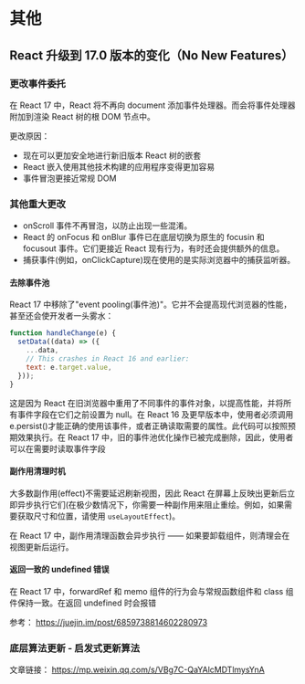 # 其他

## React 升级到 17.0 版本的变化（No New Features）

### 更改事件委托

在 React 17 中，React 将不再向 document 添加事件处理器。而会将事件处理器附加到渲染 React 树的根 DOM 节点中。

更改原因：

- 现在可以更加安全地进行新旧版本 React 树的嵌套
- React 嵌入使用其他技术构建的应用程序变得更加容易
- 事件冒泡更接近常规 DOM

### 其他重大更改

- onScroll 事件不再冒泡，以防止出现一些混淆。
- React 的 onFocus 和 onBlur 事件已在底层切换为原生的 focusin 和 focusout 事件。它们更接近 React 现有行为，有时还会提供额外的信息。
- 捕获事件(例如，onClickCapture)现在使用的是实际浏览器中的捕获监听器。

#### 去除事件池

React 17 中移除了"event pooling(事件池)"。它并不会提高现代浏览器的性能，甚至还会使开发者一头雾水：

```js
function handleChange(e) {
  setData((data) => ({
    ...data,
    // This crashes in React 16 and earlier:
    text: e.target.value,
  }));
}
```

这是因为 React 在旧浏览器中重用了不同事件的事件对象，以提高性能，并将所有事件字段在它们之前设置为 null。在 React 16 及更早版本中，使用者必须调用 e.persist()才能正确的使用该事件，或者正确读取需要的属性。此代码可以按照预期效果执行。在 React 17 中，旧的事件池优化操作已被完成删除，因此，使用者可以在需要时读取事件字段

#### 副作用清理时机

大多数副作用(effect)不需要延迟刷新视图，因此 React 在屏幕上反映出更新后立即异步执行它们(在极少数情况下，你需要一种副作用来阻止重绘。例如，如果需要获取尺寸和位置，请使用 `useLayoutEffect`)。

在 React 17 中，副作用清理函数会异步执行 —— 如果要卸载组件，则清理会在视图更新后运行。

#### 返回一致的 undefined 错误

在 React 17 中，forwardRef 和 memo 组件的行为会与常规函数组件和 class 组件保持一致。在返回 undefined 时会报错

参考： https://juejin.im/post/6859738814602280973

### 底层算法更新 - 启发式更新算法

文章链接： https://mp.weixin.qq.com/s/VBg7C-QaYAlcMDTlmysYnA
